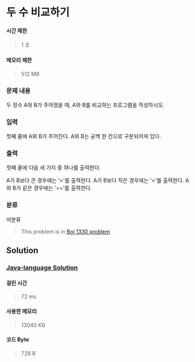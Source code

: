 # 두 수 비교하기
#### 시간 제한
> 1 초
#### 메모리 제한
> 512 MB
### 문제 내용

두 정수 A와 B가 주어졌을 때, A와 B를 비교하는 프로그램을 작성하시오.

### 입력

첫째 줄에 A와 B가 주어진다. A와 B는 공백 한 칸으로 구분되어져 있다.

### 출력

첫째 줄에 다음 세 가지 중 하나를 출력한다.

A가 B보다 큰 경우에는 '>'를 출력한다.
A가 B보다 작은 경우에는 '<'를 출력한다.
A와 B가 같은 경우에는 '=='를 출력한다.


### 분류
미분류
> This problem is in [Boj 1330 problem](https://www.acmicpc.net/problem/1330)

## Solution
### [Java-language Solution](./main.java)
#### 걸린 시간
> 72 ms
#### 사용한 메모리
> 13040 KB
#### 코드 Byte
> 728 B
